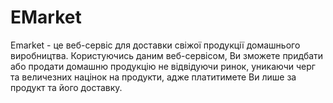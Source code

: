 # EMarket
Emarket - це веб-сервіс для доставки свіжої продукції домашнього виробництва.
Користуючись даним веб-сервісом, Ви зможете придбати або продати домашню продукцію не відвідуючи ринок, уникаючи черг та величезних націнок на продукти, адже платитимете Ви лише за продукт та його доставку.
